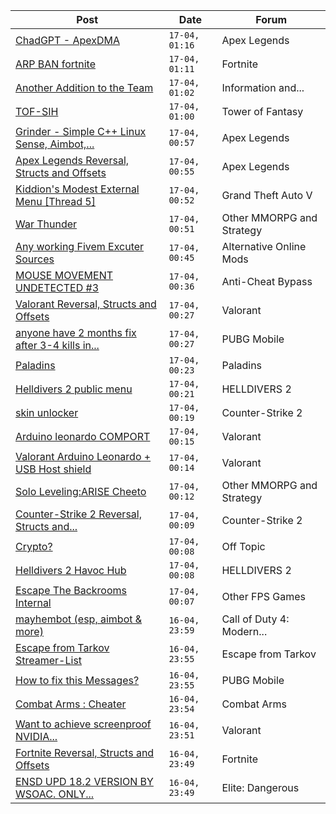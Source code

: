 |Post|Date|Forum|
|----|----|-----|
|[ChadGPT - ApexDMA](https://www.unknowncheats.me/forum/apex-legends/632319-chadgpt-apexdma.html)|`17-04, 01:16`|Apex Legends|
|[ARP BAN fortnite](https://www.unknowncheats.me/forum/fortnite/632468-arp-ban-fortnite.html)|`17-04, 01:11`|Fortnite|
|[Another Addition to the Team](https://www.unknowncheats.me/forum/information-and-announcements/632636-addition-team.html)|`17-04, 01:02`|Information and...|
|[TOF-SIH](https://www.unknowncheats.me/forum/tower-of-fantasy/628284-tof-sih.html)|`17-04, 01:00`|Tower of Fantasy|
|[Grinder - Simple C++ Linux Sense, Aimbot,...](https://www.unknowncheats.me/forum/apex-legends/605888-grinder-simple-linux-sense-aimbot-triggerbot.html)|`17-04, 00:57`|Apex Legends|
|[Apex Legends Reversal, Structs and Offsets](https://www.unknowncheats.me/forum/apex-legends/319804-apex-legends-reversal-structs-offsets.html)|`17-04, 00:55`|Apex Legends|
|[Kiddion's Modest External Menu \[Thread 5\]](https://www.unknowncheats.me/forum/grand-theft-auto-v/576854-kiddions-modest-external-menu-thread-5-a.html)|`17-04, 00:52`|Grand Theft Auto V|
|[War Thunder](https://www.unknowncheats.me/forum/other-mmorpg-and-strategy/85949-war-thunder.html)|`17-04, 00:51`|Other MMORPG and Strategy|
|[Any working Fivem Excuter Sources](https://www.unknowncheats.me/forum/alternative-online-mods/632716-fivem-excuter-sources.html)|`17-04, 00:45`|Alternative Online Mods|
|[MOUSE MOVEMENT UNDETECTED #3](https://www.unknowncheats.me/forum/anti-cheat-bypass/620165-mouse-movement-undetected-3-a.html)|`17-04, 00:36`|Anti-Cheat Bypass|
|[Valorant Reversal, Structs and Offsets](https://www.unknowncheats.me/forum/valorant/385792-valorant-reversal-structs-offsets.html)|`17-04, 00:27`|Valorant|
|[anyone have 2 months fix after 3-4 kills in...](https://www.unknowncheats.me/forum/pubg-mobile/632724-2-months-fix-3-4-kills-global.html)|`17-04, 00:27`|PUBG Mobile|
|[Paladins](https://www.unknowncheats.me/forum/paladins/632729-paladins.html)|`17-04, 00:23`|Paladins|
|[Helldivers 2 public menu](https://www.unknowncheats.me/forum/helldivers-2-a/629110-helldivers-2-public-menu.html)|`17-04, 00:21`|HELLDIVERS 2|
|[skin unlocker](https://www.unknowncheats.me/forum/counter-strike-2-a/632702-skin-unlocker.html)|`17-04, 00:19`|Counter-Strike 2|
|[Arduino leonardo COMPORT](https://www.unknowncheats.me/forum/valorant/632728-arduino-leonardo-comport.html)|`17-04, 00:15`|Valorant|
|[Valorant Arduino Leonardo + USB Host shield](https://www.unknowncheats.me/forum/valorant/624046-valorant-arduino-leonardo-usb-host-shield.html)|`17-04, 00:14`|Valorant|
|[Solo Leveling:ARISE Cheeto](https://www.unknowncheats.me/forum/other-mmorpg-and-strategy/629636-solo-leveling-arise-cheeto.html)|`17-04, 00:12`|Other MMORPG and Strategy|
|[Counter-Strike 2 Reversal, Structs and...](https://www.unknowncheats.me/forum/counter-strike-2-a/576077-counter-strike-2-reversal-structs-offsets.html)|`17-04, 00:09`|Counter-Strike 2|
|[Crypto?](https://www.unknowncheats.me/forum/off-topic/632568-crypto.html)|`17-04, 00:08`|Off Topic|
|[Helldivers 2 Havoc Hub](https://www.unknowncheats.me/forum/helldivers-2-a/630894-helldivers-2-havoc-hub.html)|`17-04, 00:08`|HELLDIVERS 2|
|[Escape The Backrooms Internal](https://www.unknowncheats.me/forum/other-fps-games/615556-escape-backrooms-internal.html)|`17-04, 00:07`|Other FPS Games|
|[mayhembot (esp, aimbot & more)](https://www.unknowncheats.me/forum/call-of-duty-4-modern-warfare/522922-mayhembot-esp-aimbot.html)|`16-04, 23:59`|Call of Duty 4: Modern...|
|[Escape from Tarkov Streamer-List](https://www.unknowncheats.me/forum/escape-from-tarkov/632218-escape-tarkov-streamer-list.html)|`16-04, 23:55`|Escape from Tarkov|
|[How to fix this Messages?](https://www.unknowncheats.me/forum/pubg-mobile/632377-fix-messages.html)|`16-04, 23:55`|PUBG Mobile|
|[Combat Arms : Cheater](https://www.unknowncheats.me/forum/combat-arms/611163-combat-arms-cheater.html)|`16-04, 23:54`|Combat Arms|
|[Want to achieve screenproof NVIDIA...](https://www.unknowncheats.me/forum/valorant/632664-achieve-screenproof-nvidia-shadowplay-esp.html)|`16-04, 23:51`|Valorant|
|[Fortnite Reversal, Structs and Offsets](https://www.unknowncheats.me/forum/fortnite/235061-fortnite-reversal-structs-offsets.html)|`16-04, 23:49`|Fortnite|
|[ENSD UPD 18.2 VERSION BY WSOAC. ONLY...](https://www.unknowncheats.me/forum/elite-dangerous/632703-ensd-upd-18-2-version-wsoac-unlimited-ammo-unlimited-energy-version.html)|`16-04, 23:49`|Elite: Dangerous|
